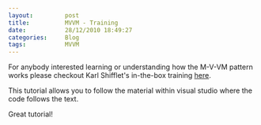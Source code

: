 ```yaml
---
layout:       	post
title:        	MVVM - Training
date:         	28/12/2010 18:49:27
categories:   	Blog
tags:			MVVM
---
```


For anybody interested learning or understanding how the M-V-VM pattern works please checkout Karl Shifflet's in-the-box training <a href="http://karlshifflett.wordpress.com/2010/11/07/in-the-box-ndash-mvvm-training/" target="_blank">here</a>.

This tutorial allows you to follow the material within visual studio where the code follows the text.

Great tutorial!